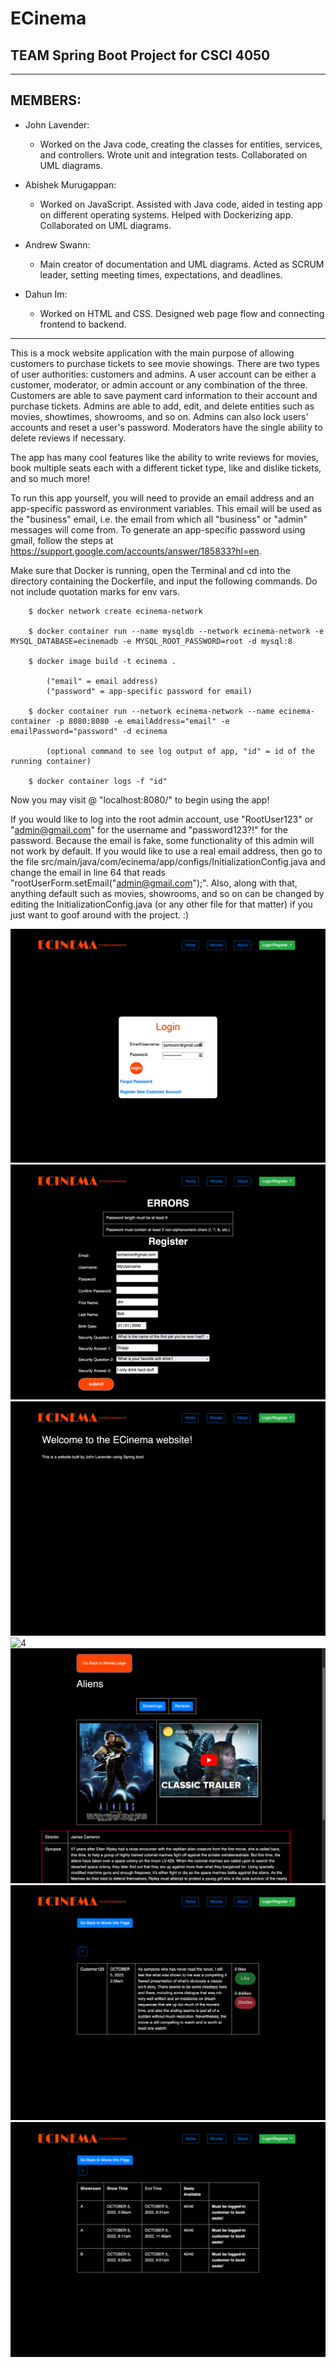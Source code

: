 # ECinema
## TEAM Spring Boot Project for CSCI 4050

---

## MEMBERS:

- John Lavender:

    - Worked on the Java code, creating the classes for entities, services, and controllers. Wrote unit and integration tests. Collaborated on UML diagrams. 
    
- Abishek Murugappan:

    - Worked on JavaScript. Assisted with Java code, aided in testing app on different operating systems. Helped with Dockerizing app. Collaborated on UML diagrams.
    
- Andrew Swann:

    - Main creator of documentation and UML diagrams. Acted as SCRUM leader, setting meeting times, expectations, and deadlines.
    
- Dahun Im:

    - Worked on HTML and CSS. Designed web page flow and connecting frontend to backend.

---

This is a mock website application with the main purpose of allowing customers to purchase tickets to see movie showings.
There are two types of user authorities: customers and admins. A user account can be either a customer, moderator, or admin 
account or any combination of the three. Customers are able to save payment card information to their account and purchase 
tickets. Admins are able to add, edit, and delete entities such as movies, showtimes, showrooms, and so on. Admins can also 
lock users' accounts and reset a user's password. Moderators have the single ability to delete reviews if necessary.

The app has many cool features like the ability to write reviews for movies, book multiple seats each with a different
ticket type, like and dislike tickets, and so much more!

To run this app yourself, you will need to provide an email address and an app-specific password as environment variables. 
This email will be used as the "business" email, i.e. the email from which all "business" or "admin" messages will come from.
To generate an app-specific password using gmail, follow the steps at https://support.google.com/accounts/answer/185833?hl=en.

Make sure that Docker is running, open the Terminal and cd into the directory containing the Dockerfile, and input the 
following commands. Do not include quotation marks for env vars.

        $ docker network create ecinema-network

        $ docker container run --name mysqldb --network ecinema-network -e MYSQL_DATABASE=ecinemadb -e MYSQL_ROOT_PASSWORD=root -d mysql:8

        $ docker image build -t ecinema .

            ("email" = email address)
            ("password" = app-specific password for email)

        $ docker container run --network ecinema-network --name ecinema-container -p 8080:8080 -e emailAddress="email" -e emailPassword="password" -d ecinema

            (optional command to see log output of app, "id" = id of the running container)

        $ docker container logs -f "id"

Now you may visit @ "localhost:8080/" to begin using the app!

If you would like to log into the root admin account, use "RootUser123" or "admin@gmail.com" for the username and "password123?!"
for the password. Because the email is fake, some functionality of this admin will not work by default. If you would like 
to use a real email address, then go to the file src/main/java/com/ecinema/app/configs/InitializationConfig.java and change
the email in line 64 that reads "rootUserForm.setEmail("admin@gmail.com");". Also, along with that, anything default such as
movies, showrooms, and so on can be changed by editing the InitializationConfig.java (or any other file for that matter) 
if you just want to goof around with the project. :)

![1](img/1.png?raw=true "1")
![2](img/2.png?raw=true "2")
![3](img/3.png?raw=true "3")
![4](img/4.png?raw=true "4")
![5](img/5.png?raw=true "5")
![6](img/6.png?raw=true "6")
![7](img/7.png?raw=true "7")

